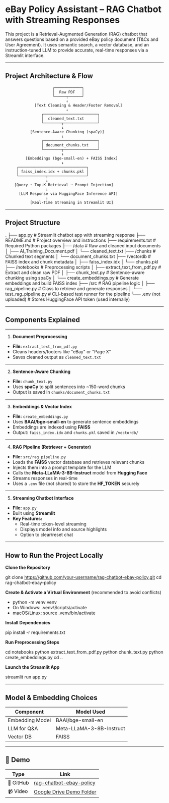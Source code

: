 # eBay Policy Assistant – RAG Chatbot with Streaming Responses

This project is a Retrieval-Augmented Generation (RAG) chatbot that answers questions based on a provided eBay policy document (T&Cs and User Agreement). It uses semantic search, a vector database, and an instruction-tuned LLM to provide accurate, real-time responses via a Streamlit interface.

---

## Project Architecture & Flow


                         ┌────────────┐
                         │  Raw PDF   │
                         └─────┬──────┘
                               ↓
                 [Text Cleaning & Header/Footer Removal]
                               ↓
                    ┌────────────────────────┐
                    │  cleaned_text.txt      │
                    └────────┬───────────────┘
                             ↓
               [Sentence-Aware Chunking (spaCy)]
                             ↓
                    ┌────────────────────────┐
                    │ document_chunks.txt    │
                    └────────┬───────────────┘
                             ↓
             [Embeddings (bge-small-en) + FAISS Index]
                             ↓
         ┌──────────────────────────────┐
         │ faiss_index.idx + chunks.pkl │
         └────────────┬─────────────────┘
                      ↓
        [Query ➝ Top-K Retrieval ➝ Prompt Injection]
                      ↓
          [LLM Response via HuggingFace Inference API]
                      ↓
               [Real-Time Streaming in Streamlit UI]


---

## Project Structure

.
├── app.py                       # Streamlit chatbot app with streaming response
├── README.md                    # Project overview and instructions
├── requirements.txt             # Required Python packages
├── /data                        # Raw and cleaned input documents
│   ├── AI_Training_Document.pdf
│   └── cleaned_text.txt
├── /chunks                     # Chunked text segments
│   └── document_chunks.txt
├── /vectordb                   # FAISS index and chunk metadata
│   ├── faiss_index.idx
│   └── chunks.pkl
├── /notebooks                  # Preprocessing scripts
│   ├── extract_text_from_pdf.py      # Extract and clean raw PDF
│   ├── chunk_text.py                 # Sentence-aware chunking using spaCy
│   └── create_embeddings.py          # Generate embeddings and build FAISS index
├── /src                        # RAG pipeline logic
│   ├── rag_pipeline.py               # Class to retrieve and generate responses
│   └── test_rag_pipeline.py          # CLI-based test runner for the pipeline
└── .env (not uploaded)         # Stores HuggingFace API token (used internally)

---

## Components Explained

---

1. **Document Preprocessing**
- **File:** `extract_text_from_pdf.py`  
- Cleans headers/footers like "eBay" or "Page X"  
- Saves cleaned output as `cleaned_text.txt`

---

2. **Sentence-Aware Chunking**
- **File:** `chunk_text.py`  
- Uses **spaCy** to split sentences into ~150-word chunks  
- Output is saved in `chunks/document_chunks.txt`

---

3. **Embeddings & Vector Index**
- **File:** `create_embeddings.py`  
- Uses **BAAI/bge-small-en** to generate sentence embeddings  
- Embeddings are indexed using **FAISS**  
- Output: `faiss_index.idx` and `chunks.pkl` saved in `/vectordb/`

---

4. **RAG Pipeline (Retriever + Generator)**
- **File:** `src/rag_pipeline.py`  
- Loads the **FAISS** vector database and retrieves relevant chunks  
- Injects them into a prompt template for the LLM  
- Calls the **Meta-LLaMA-3-8B-Instruct** model from **Hugging Face**  
- Streams responses in real-time  
- Uses a `.env` file (not shared) to store the **HF_TOKEN** securely

---

5. **Streaming Chatbot Interface**
- **File:** `app.py`  
- Built using **Streamlit**  
- **Key Features:**  
  - Real-time token-level streaming  
  - Displays model info and source highlights  
  - Option to clear/reset chat

---

## How to Run the Project Locally

**Clone the Repository**

git clone https://github.com/your-username/rag-chatbot-ebay-policy.git
cd rag-chatbot-ebay-policy

**Create & Activate a Virtual Environment** (recommended to avoid conflicts)

- python -m venv venv
- On Windows: .venv\Scripts\activate
- macOS/Linux: source .venv/bin/activate

**Install Dependencies**

pip install -r requirements.txt

**Run Preprocessing Steps**

cd notebooks
python extract_text_from_pdf.py
python chunk_text.py
python create_embeddings.py
cd ..

**Launch the Streamlit App**

streamlit run app.py

---

## Model & Embedding Choices

| Component        | Model Used               |
|------------------|--------------------------|
| Embedding Model | BAAI/bge-small-en        |
| LLM for Q&A      | Meta-LLaMA-3-8B-Instruct |
| Vector DB        | FAISS                    |

---

## 🎥 Demo

| Type     | Link                                                                 |
|----------|----------------------------------------------------------------------|
| 🔗 GitHub | [rag-chatbot-ebay-policy](https://github.com/TinaSingh19/rag-chatbot-ebay-policy) |
| 📹 Video  | [Google Drive Demo Folder](https://drive.google.com/drive/folders/1MQlx_g6MX64-QhzMmVtoBxD2h3YzRE3P?usp=sharing) |






